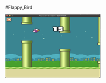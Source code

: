 #Flappy_Bird

<img src="https://github.com/croyce97/BTL_LTNC/blob/main/image/Demo1.png" alt="Ảnh mô tả" width="300" height="200">


